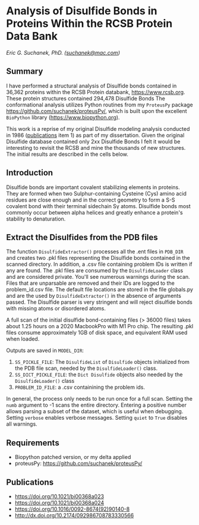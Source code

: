 # Analysis of Disulfide Bonds in Proteins Within the RCSB Protein Data Bank
*Eric G. Suchanek, PhD. (suchanek@mac.com)* <br>

## Summary
I have performed a structural analysis of Disulfide bonds contained in 36,362 proteins within the RCSB Protein databank, https://www.rcsb.org. These protein structures contained 294,478 Disulfide Bonds  The conformational analysis utilizes Python routines from my ``ProteusPy`` package https://github.com/suchanek/proteusPy/, which is built upon the excellent ``BioPython`` library (https://www.biopython.org). 

This work is a reprise of my original Disulfide modeling analysis conducted in 1986 ([publications](#publications) item 1) as part of my dissertation. Given the original Disulfide database contained only 2xx Disulfide Bonds I felt it would be interesting to revisit the RCSB and mine the thousands of new structures. The initial results are described in the cells below.


## Introduction
Disulfide bonds are important covalent stabilizing elements in proteins. They are formed when two Sulphur-containing Cysteine (Cys) amino acid residues are close enough and in the correct geometry to form a S-S covalent bond with their terminal sidechain Sγ atoms. Disulfide bonds most commonly occur between alpha helices and greatly enhance a protein's stability to denaturation. 

## Extract the Disulfides from the PDB files
The function ``DisulfideExtractor()`` processes all the .ent files in ``PDB_DIR`` and creates two .pkl files representing the Disulfide bonds contained in the scanned directory. In addition, a .csv file containing problem IDs is written if any are found. The .pkl files are consumed by the ``DisulfideLoader`` class and are considered private. You'll see numerous warnings during the scan. Files that are unparsable are removed and their IDs are logged to the problem_id.csv file. The default file locations are stored in the file globals.py and are the used by ``DisulfideExtractor()`` in the absence of arguments passed. The Disulfide parser is very stringent and will reject disulfide bonds with missing atoms or disordered atoms.

A full scan of the initial disulfide bond-containing files (> 36000 files) takes about 1.25 hours on a 2020 MacbookPro with M1 Pro chip. The resulting .pkl files consume approximately 1GB of disk space, and equivalent RAM used when loaded.

Outputs are saved in ``MODEL_DIR``:
1) ``SS_PICKLE_FILE``: The ``DisulfideList`` of ``Disulfide`` objects initialized from the PDB file scan, needed by the ``DisulfideLoader()`` class.
2) ``SS_DICT_PICKLE_FILE``: the ``Dict Disulfide`` objects also needed by the ``DisulfideLoader()`` class
3) ``PROBLEM_ID_FILE``: a .csv containining the problem ids.

In general, the process only needs to be run once for a full scan. Setting the ``numb`` argument to -1 scans the entire directory. Entering a positive number allows parsing a subset of the dataset, which is useful when debugging. Setting ``verbose`` enables verbose messages. Setting ``quiet`` to ``True`` disables all warnings.


## Requirements
 - Biopython patched version, or my delta applied
 - proteusPy: https://github.com/suchanek/proteusPy/


## Publications
* https://doi.org/10.1021/bi00368a023
* https://doi.org/10.1021/bi00368a024
* https://doi.org/10.1016/0092-8674(92)90140-8
* http://dx.doi.org/10.2174/092986708783330566

